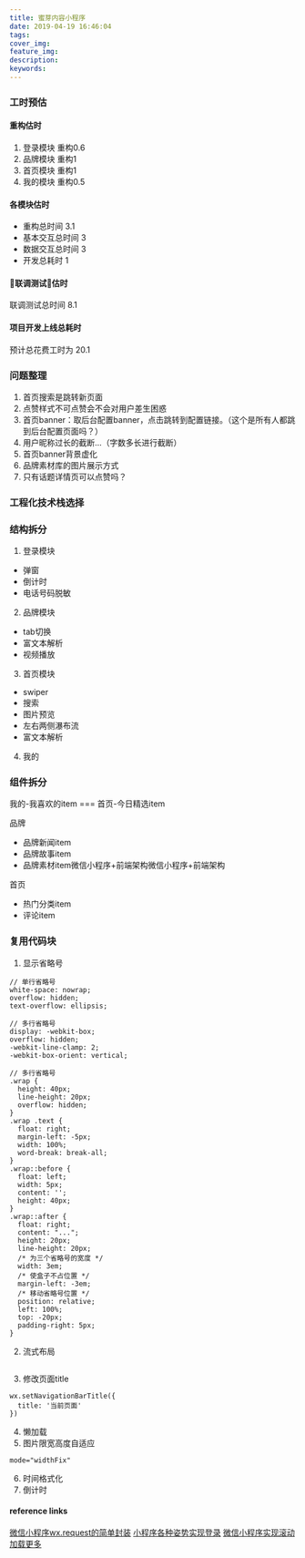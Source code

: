 ```yaml
---
title: 蜜芽内容小程序
date: 2019-04-19 16:46:04
tags:
cover_img:
feature_img:
description:
keywords:
---
```

### 工时预估
#### 重构估时
1. 登录模块 重构0.6
2. 品牌模块 重构1
3. 首页模块 重构1
4. 我的模块 重构0.5

#### 各模块估时
- 重构总时间 3.1
- 基本交互总时间 3
- 数据交互总时间 3
- 开发总耗时 1

#### 联调测试估时
联调测试总时间 8.1

#### 项目开发上线总耗时
预计总花费工时为 20.1
### 问题整理
1. 首页搜索是跳转新页面
2. 点赞样式不可点赞会不会对用户差生困惑
3. 首页banner：取后台配置banner，点击跳转到配置链接。（这个是所有人都跳到后台配置页面吗？）
4. 用户昵称过长的截断…（字数多长进行截断）
5. 首页banner背景虚化
6. 品牌素材库的图片展示方式
7. 只有话题详情页可以点赞吗？

### 工程化技术栈选择

### 结构拆分
1. 登录模块
  - 弹窗
  - 倒计时
  - 电话号码脱敏
2. 品牌模块
  - tab切换
  - 富文本解析
  - 视频播放
3. 首页模块
  - swiper
  - 搜索
  - 图片预览
  - 左右两侧瀑布流
  - 富文本解析
4. 我的
### 组件拆分
我的-我喜欢的item === 首页-今日精选item

品牌
- 品牌新闻item
- 品牌故事item
- 品牌素材item微信小程序+前端架构微信小程序+前端架构

首页
- 热门分类item
- 评论item
### 复用代码块
1. 显示省略号
```
// 单行省略号
white-space: nowrap;
overflow: hidden;
text-overflow: ellipsis;

// 多行省略号
display: -webkit-box;
overflow: hidden;
-webkit-line-clamp: 2;
-webkit-box-orient: vertical;

// 多行省略号
.wrap {
  height: 40px;
  line-height: 20px;
  overflow: hidden;
}
.wrap .text {
  float: right;
  margin-left: -5px;
  width: 100%;
  word-break: break-all;
}
.wrap::before {
  float: left;
  width: 5px;
  content: '';
  height: 40px;
}
.wrap::after {
  float: right;
  content: "...";
  height: 20px;
  line-height: 20px;
  /* 为三个省略号的宽度 */
  width: 3em;
  /* 使盒子不占位置 */
  margin-left: -3em;
  /* 移动省略号位置 */
  position: relative;
  left: 100%;
  top: -20px;
  padding-right: 5px;
}
```
2. 流式布局
```
```
3. 修改页面title
```
wx.setNavigationBarTitle({
  title: '当前页面'
})
```
4. 懒加载
5. 图片限宽高度自适应
```
mode="widthFix"
```
6. 时间格式化
7. 倒计时

#### reference links
[微信小程序wx.request的简单封装](https://juejin.im/post/5b050e5651882542816aabfa)
[小程序各种姿势实现登录](https://juejin.im/post/5b6f137ee51d4566252aadb5)
[微信小程序实现滚动加载更多](https://zhuanlan.zhihu.com/p/32869791)
